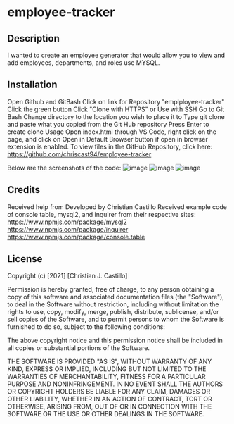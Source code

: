 # employee-tracker
## Description
I wanted to create an employee generator that would allow you to view and add employees, departments, and roles use MYSQL. 

## Installation
Open Github and GitBash
Click on link for Repository "emplployee-tracker"
Click the green button
Click "Clone with HTTPS" or Use with SSH
Go to Git Bash
Change directory to the location you wish to place it to
Type git clone and paste what you copied from the Git Hub repository
Press Enter to create clone
Usage
Open index.html through VS Code, right click on the page, and click on Open in Default Browser button if open in browser extension is enabled. To view files in the GitHub Repository, click here: https://github.com/chriscast94/employee-tracker

Below are the screenshots of the code:
![image](https://user-images.githubusercontent.com/53799375/140703408-90f21df0-aa72-4739-88b3-a65108092824.png)
![image](https://user-images.githubusercontent.com/53799375/140703437-ddb2d23c-2eac-40cb-9497-e4d4086a800e.png)
![image](https://user-images.githubusercontent.com/53799375/140703482-3f402970-1c62-4bca-ad43-3738f27efc43.png)


## Credits
Received help from 
Developed by Christian Castillo
Received example code of console table, mysql2, and inquirer from their respective sites:
    https://www.npmjs.com/package/mysql2
    https://www.npmjs.com/package/inquirer
    https://www.npmjs.com/package/console.table

## License
Copyright (c) [2021] [Christian J. Castillo]

Permission is hereby granted, free of charge, to any person obtaining a copy of this software and associated documentation files (the "Software"), to deal in the Software without restriction, including without limitation the rights to use, copy, modify, merge, publish, distribute, sublicense, and/or sell copies of the Software, and to permit persons to whom the Software is furnished to do so, subject to the following conditions:

The above copyright notice and this permission notice shall be included in all copies or substantial portions of the Software.

THE SOFTWARE IS PROVIDED "AS IS", WITHOUT WARRANTY OF ANY KIND, EXPRESS OR IMPLIED, INCLUDING BUT NOT LIMITED TO THE WARRANTIES OF MERCHANTABILITY, FITNESS FOR A PARTICULAR PURPOSE AND NONINFRINGEMENT. IN NO EVENT SHALL THE AUTHORS OR COPYRIGHT HOLDERS BE LIABLE FOR ANY CLAIM, DAMAGES OR OTHER LIABILITY, WHETHER IN AN ACTION OF CONTRACT, TORT OR OTHERWISE, ARISING FROM, OUT OF OR IN CONNECTION WITH THE SOFTWARE OR THE USE OR OTHER DEALINGS IN THE SOFTWARE.

